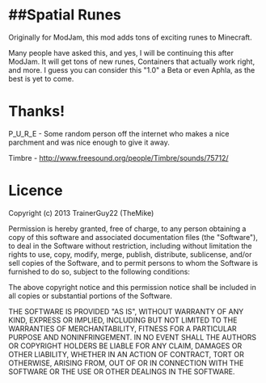 ##Spatial Runes
======
Originally for ModJam, this mod adds tons of exciting runes to Minecraft.

Many people have asked this, and yes, I will be continuing this after ModJam. It will get tons of new runes, Containers that actually work right, and more. I guess you can consider this "1.0" a Beta or even Aphla, as the best is yet to come.

Thanks!
======

P_U_R_E - Some random person off the internet who makes a nice parchment and was nice enough to give it away.

Timbre - http://www.freesound.org/people/Timbre/sounds/75712/

Licence
======

Copyright (c) 2013 TrainerGuy22 (TheMike)

Permission is hereby granted, free of charge, to any person obtaining a copy of this software and associated documentation files (the "Software"), to deal in the Software without restriction, including without limitation the rights to use, copy, modify, merge, publish, distribute, sublicense, and/or sell copies of the Software, and to permit persons to whom the Software is furnished to do so, subject to the following conditions:

The above copyright notice and this permission notice shall be included in all copies or substantial portions of the Software.

THE SOFTWARE IS PROVIDED "AS IS", WITHOUT WARRANTY OF ANY KIND, EXPRESS OR IMPLIED, INCLUDING BUT NOT LIMITED TO THE WARRANTIES OF MERCHANTABILITY, FITNESS FOR A PARTICULAR PURPOSE AND NONINFRINGEMENT. IN NO EVENT SHALL THE AUTHORS OR COPYRIGHT HOLDERS BE LIABLE FOR ANY CLAIM, DAMAGES OR OTHER LIABILITY, WHETHER IN AN ACTION OF CONTRACT, TORT OR OTHERWISE, ARISING FROM, OUT OF OR IN CONNECTION WITH THE SOFTWARE OR THE USE OR OTHER DEALINGS IN THE SOFTWARE.

